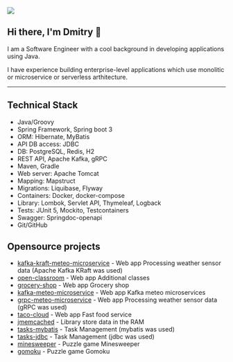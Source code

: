 <div>
    <a href="https://t.me/id10801" rel="nofollow">
        <img src="https://camo.githubusercontent.com/8f41682a178e57a174d0c6042e9cdb842c6329b24c34b2bf4206c25e933073a9/68747470733a2f2f696d672e736869656c64732e696f2f62616467652f54656c656772616d2d3243413545303f7374796c653d666f722d7468652d6261646765266c6f676f3d74656c656772616d266c6f676f436f6c6f723d7768697465" 
            data-canonical-src="https://img.shields.io/badge/Telegram-2CA5E0?style=for-the-badge&amp;logo=telegram&amp;logoColor=white" 
            style="max-width: 100%;">
    </a>
</div>


## Hi there, I'm Dmitry 👋

I am a Software Engineer with a cool background in developing applications using Java.

I have experience building enterprise-level applications which use monolitic or microservice or serverless arthitecture.

---

##  Technical Stack

*    Java/Groovy
*    Spring Framework, Spring boot 3
*    ORM: Hibernate, MyBatis
*    API DB access: JDBC
*    DB: PostgreSQL, Redis, H2
*    REST API, Apache Kafka, gRPC
*    Maven, Gradle
*    Web server: Apache Tomcat
*    Mapping: Mapstruct
*    Migrations: Liquibase, Flyway
*    Containers: Docker, docker-compose
*    Library: Lombok, Servlet API, Thymeleaf, Logback
*    Tests: JUnit 5, Mockito, Testcontainers
*    Swagger: Springdoc-openapi
*    Git/GitHub

##  Opensource projects

*    [kafka-kraft-meteo-microservice](https://github.com/DmitryFilatov1106/kafka-kraft-meteo-microservice) - Web app Processing weather sensor data (Apache Kafka KRaft was used)
*    [open-classroom](https://github.com/DmitryFilatov1106/open-classroom) - Web app Additional classes
*    [grocery-shop](https://github.com/DmitryFilatov1106/grocery-shop) - Web app Grocery shop
*    [kafka-meteo-microservice](https://github.com/DmitryFilatov1106/kafka-meteo-microservice) - Web app Kafka meteo microservices
*    [grpc-meteo-microservice](https://github.com/DmitryFilatov1106/grpc-meteo-microservice) - Web app Processing weather sensor data (gRPC was used)
*    [taco-cloud](https://github.com/DmitryFilatov1106/taco-cloud) - Web app Fast food service
*    [jmemcached](https://github.com/DmitryFilatov1106/jmemcached) - Library store data in the RAM
*    [tasks-mybatis](https://github.com/DmitryFilatov1106/tasks-mybatis) - Task Management (mybatis was used)
*    [tasks-jdbc](https://github.com/DmitryFilatov1106/tasks-jdbc) - Task Management (jdbc was used)
*    [minesweeper](https://github.com/DmitryFilatov1106/minesweeper) - Puzzle game Minesweeper
*    [gomoku](https://github.com/DmitryFilatov1106/gomoku) - Puzzle game Gomoku
  
     
<!--
**DmitryFilatov1106/DmitryFilatov1106** is a ✨ _special_ ✨ repository because its `README.md` (this file) appears on your GitHub profile.

Here are some ideas to get you started:

- 🔭 I’m currently working on ...
- 🌱 I’m currently learning ...
- 👯 I’m looking to collaborate on ...
- 🤔 I’m looking for help with ...
- 💬 Ask me about ...
- 📫 How to reach me: ...
- 😄 Pronouns: ...
- ⚡ Fun fact: ...
-->
